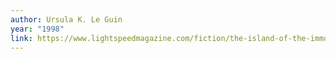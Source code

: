 ```yaml
---
author: Ursula K. Le Guin
year: "1998"
link: https://www.lightspeedmagazine.com/fiction/the-island-of-the-immortals/
---
```

